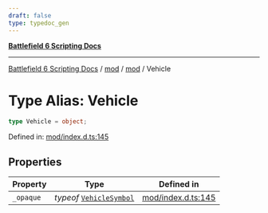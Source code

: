 ```yaml
---
draft: false
type: typedoc_gen
---
```


[**Battlefield 6 Scripting Docs**](../../../_index.md)

***

[Battlefield 6 Scripting Docs](../../../_index.md) / [mod](../../_index.md) / [mod](../_index.md) / Vehicle

# Type Alias: Vehicle

```ts
type Vehicle = object;
```

Defined in: [mod/index.d.ts:145](https://github.com/battlefield-portal-community/portal-docs/blob/6d87e21c5922a3efb03c634dbe98e5fe6e797672/generators/santiago/mod/index.d.ts#L145)

## Properties

| Property | Type | Defined in |
| ------ | ------ | ------ |
| <a id="_opaque"></a> `_opaque` | *typeof* [`VehicleSymbol`](../VehicleSymbol/_index.md) | [mod/index.d.ts:145](https://github.com/battlefield-portal-community/portal-docs/blob/6d87e21c5922a3efb03c634dbe98e5fe6e797672/generators/santiago/mod/index.d.ts#L145) |
